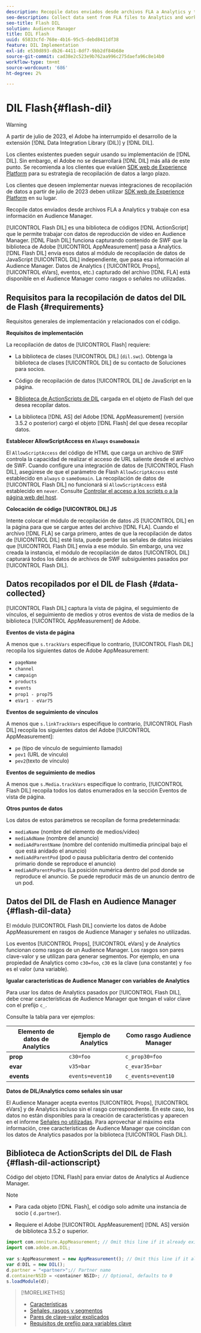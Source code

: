 ```yaml
---
description: Recopile datos enviados desde archivos FLA a Analytics y trabaje con esa información en Audience Manager.
seo-description: Collect data sent from FLA files to Analytics and work with that information in Audience Manager.
seo-title: Flash DIL
solution: Audience Manager
title: DIL Flash
uuid: 65833cfd-768e-4b16-95c5-debd8411df38
feature: DIL Implementation
exl-id: e530d893-db26-4411-8df7-9bb2df84b68e
source-git-commit: cad38e2c523e9b762aa996c275daefa96c8e14b0
workflow-type: tm+mt
source-wordcount: '686'
ht-degree: 2%

---
```


# DIL Flash{#flash-dil}

>[!WARNING]
>
>A partir de julio de 2023, el Adobe ha interrumpido el desarrollo de la extensión [!DNL Data Integration Library (DIL)] y [!DNL DIL].
>
>Los clientes existentes pueden seguir usando su implementación de [!DNL DIL]. Sin embargo, el Adobe no se desarrollará [!DNL DIL] más allá de este punto. Se recomienda a los clientes que evalúen [SDK web de Experience Platform](https://experienceleague.adobe.com/docs/experience-platform/edge/home.html?lang=en) para su estrategia de recopilación de datos a largo plazo.
>
>Los clientes que deseen implementar nuevas integraciones de recopilación de datos a partir de julio de 2023 deben utilizar [SDK web de Experience Platform](https://experienceleague.adobe.com/docs/experience-platform/edge/home.html?lang=en) en su lugar.

Recopile datos enviados desde archivos FLA a Analytics y trabaje con esa información en Audience Manager.

<!-- 

c_flash_dil_toc.xml

 -->

[!UICONTROL Flash DIL] es una biblioteca de códigos [!DNL ActionScript] que le permite trabajar con datos de reproducción de vídeo en Audience Manager. [!DNL Flash DIL] funciona capturando contenido de SWF que la biblioteca de Adobe [!UICONTROL AppMeasurement] pasa a Analytics. [!DNL Flash DIL] envía esos datos al módulo de recopilación de datos de JavaScript [!UICONTROL DIL] independiente, que pasa esa información al Audience Manager. Datos de Analytics ( [!UICONTROL Props], [!UICONTROL eVars], eventos, etc.) capturado del archivo [!DNL FLA] está disponible en el Audience Manager como rasgos o señales no utilizadas.

## Requisitos para la recopilación de datos del DIL de Flash {#requirements}

Requisitos generales de implementación y relacionados con el código.

<!-- 

c_flash_dil_intro.xml

 -->

**Requisitos de implementación**

La recopilación de datos de [!UICONTROL Flash] requiere:

* La biblioteca de clases [!UICONTROL DIL] (`dil.swc`). Obtenga la biblioteca de clases [!UICONTROL DIL] de su contacto de Soluciones para socios.

* Código de recopilación de datos [!UICONTROL DIL] de JavaScript en la página.
* [Biblioteca de ActionScripts de DIL](../dil/dil-flash.md#flash-dil-actionscript) cargada en el objeto de Flash del que desea recopilar datos.
* La biblioteca [!DNL AS] del Adobe [!DNL AppMeasurement] (versión 3.5.2 o posterior) cargó el objeto [!DNL Flash] del que desea recopilar datos.

**Establecer AllowScriptAccess en `Always` o`sameDomain`**

El `AllowScriptAccess` del código de HTML que carga un archivo de SWF controla la capacidad de realizar el acceso de URL saliente desde el archivo de SWF. Cuando configure una integración de datos de [!UICONTROL Flash DIL], asegúrese de que el parámetro de Flash `AllowScriptAccess` esté establecido en `always` o `sameDomain`. La recopilación de datos de [!UICONTROL Flash DIL] no funcionará si `AllowScriptAccess` está establecido en `never`. Consulte [Controlar el acceso a los scripts o a la página web del host](https://helpx.adobe.com/flash/kb/control-access-scripts-host-web.html).

**Colocación de código [!UICONTROL DIL] JS**

Intente colocar el módulo de recopilación de datos JS [!UICONTROL DIL] en la página para que se cargue antes del archivo [!DNL FLA]. Cuando el archivo [!DNL FLA] se carga primero, antes de que la recopilación de datos de [!UICONTROL DIL] esté lista, puede perder las señales de datos iniciales que [!UICONTROL Flash DIL] envía a ese módulo. Sin embargo, una vez creada la instancia, el módulo de recopilación de datos [!UICONTROL DIL] capturará todos los datos de archivos de SWF subsiguientes pasados por [!UICONTROL Flash DIL].

## Datos recopilados por el DIL de Flash {#data-collected}

[!UICONTROL Flash DIL] captura la vista de página, el seguimiento de vínculos, el seguimiento de medios y otros eventos de vista de medios de la biblioteca [!UICONTROL AppMeasurement] de Adobe.

<!-- 

r_flash_dil_data_collected.xml

 -->

**Eventos de vista de página**

A menos que `s.trackVars` especifique lo contrario, [!UICONTROL Flash DIL] recopila los siguientes datos de Adobe AppMeasurement:

* `pageName`
* `channel`
* `campaign`
* `products`
* `events`
* `prop1 - prop75`
* `eVar1 - eVar75`

**Eventos de seguimiento de vínculos**

A menos que `s.linkTrackVars` especifique lo contrario, [!UICONTROL Flash DIL] recopila los siguientes datos del Adobe [!UICONTROL AppMeasurement]:

* `pe` (tipo de vínculo de seguimiento llamado)
* `pev1` (URL de vínculo)
* `pev2`(texto de vínculo)

**Eventos de seguimiento de medios**

A menos que `s.Media.trackVars` especifique lo contrario, [!UICONTROL Flash DIL] recopila todos los datos enumerados en la sección Eventos de vista de página.

**Otros puntos de datos**

Los datos de estos parámetros se recopilan de forma predeterminada:

* `mediaName` (nombre del elemento de medios/vídeo)
* `mediaAdName` (nombre del anuncio)
* `mediaAdParentName` (nombre del contenido multimedia principal bajo el que está anidado el anuncio)
* `mediaAdParentPod` (pod o pausa publicitaria dentro del contenido primario donde se reproduce el anuncio)
* `mediaAdParentPodPos` (La posición numérica dentro del pod donde se reproduce el anuncio. Se puede reproducir más de un anuncio dentro de un pod.

## Datos del DIL de Flash en Audience Manager {#flash-dil-data}

El módulo [!UICONTROL Flash DIL] convierte los datos de Adobe AppMeasurement en rasgos de Audience Manager y señales no utilizadas.

<!-- 

c_flash_dil_in_aam.xml

 -->

Los eventos [!UICONTROL Props], [!UICONTROL eVars] y de Analytics funcionan como rasgos de un Audience Manager. Los rasgos son pares clave-valor y se utilizan para generar segmentos. Por ejemplo, en una propiedad de Analytics como `c30=foo`, `c30` es la clave (una constante) y `foo` es el valor (una variable).

**Igualar características de Audience Manager con variables de Analytics**

Para usar los datos de Analytics pasados por [!UICONTROL Flash DIL], debe crear características de Audience Manager que tengan el valor clave con el prefijo `c_`.

Consulte la tabla para ver ejemplos:

| Elemento de datos de Analytics | Ejemplo de Analytics | Como rasgo Audience Manager |
|---|---|---|
| **prop** | `c30=foo` | `c_prop30=foo` |
| **evar** | `v35=bar` | `c_evar35=bar` |
| **events** | `events=event10` | `c_events=event10` |

**Datos de DIL/Analytics como señales sin usar**

El Audience Manager acepta eventos [!UICONTROL Props], [!UICONTROL eVars] y de Analytics incluso sin el rasgo correspondiente. En este caso, los datos no están disponibles para la creación de características y aparecen en el informe [Señales no utilizadas](../reporting/dynamic-reports/unused-signals.md). Para aprovechar al máximo esta información, cree características de Audience Manager que coincidan con los datos de Analytics pasados por la biblioteca [!UICONTROL Flash DIL].

## Biblioteca de ActionScripts del DIL de Flash {#flash-dil-actionscript}

Código del objeto [!DNL Flash] para enviar datos de Analytics al Audience Manager.

<!-- 

r_flash_dil_actionscript.xml

 -->

>[!NOTE]
>
>* Para cada objeto [!DNL Flash], el código solo admite una instancia de socio ( `d.partner`).
>
>* Requiere el Adobe [!UICONTROL AppMeasurement] [!DNL AS] versión de biblioteca 3.5.2 o superior.

```js
import com.omniture.AppMeasurement; // Omit this line if it already exists in the code 
import com.adobe.am.DIL; 
  
var s:AppMeasurement = new AppMeasurement(); // Omit this line if it already exists in the code 
var d:DIL = new DIL(); 
d.partner = "<partner>";// Partner name 
d.containerNSID = <container NSID>; // Optional, defaults to 0 
s.loadModule(d);
```

>[!MORELIKETHIS]
>
>* [Características](../features/traits/trait-details-page.md)
>* [Señales, rasgos y segmentos](../reference/signal-trait-segment.md)
>* [Pares de clave-valor explicados](../reference/key-value-pairs-explained.md)
>* [Requisitos de prefijo para variables clave](../features/traits/trait-variable-prefixes.md)
